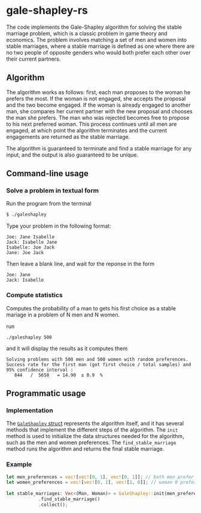 # gale-shapley-rs

The code implements the Gale-Shapley algorithm for solving the stable marriage problem, which is a classic problem in game theory and economics.
The problem involves matching a set of men and women into stable marriages,
where a stable marriage is defined as one where there are no two people of opposite genders who would both prefer each other over their current partners.

## Algorithm

The algorithm works as follows: first, each man proposes to the woman he prefers the most. If the woman is not engaged, she accepts the proposal and the two become engaged.
If the woman is already engaged to another man, she compares her current partner with the new proposal and chooses the man she prefers. The man who was rejected becomes free to propose to his next preferred woman. This process continues until all men are engaged, at which point the algorithm terminates and the current engagements are returned as the stable marriage.

The algorithm is guaranteed to terminate and find a stable marriage for any input, and the output is also guaranteed to be unique.


## Command-line usage

### Solve a problem in textual form

Run the program from the terminal

```sh
$ ./galeshapley
```

Type your problem in the following format: 

```
Joe: Jane Isabelle
Jack: Isabelle Jane
Isabelle: Joe Jack
Jane: Joe Jack
```

Then leave a blank line, and wait for the reponse in the form

```
Joe: Jane
Jack: Isabelle
```

### Compute statistics

Computes the probability of a man to gets his first choice as a stable mariage in a problem of N men and N women.

run

```
./galeshapley 500
```

and it will display the results as it computes them

```
Solving problems with 500 men and 500 women with random preferences.
Success rate for the first man (got first choice / total samples) and 95% confidence interval :
   844   /  5658   = 14.90  ± 0.9  %
```

## Programmatic usage

### Implementation

The [`GaleShapley` struct](https://github.com/lovasoa/gale-shapley-rs/blob/main/src/lib.rs#L4-L15) represents the algorithm itself, and it has several methods that implement the different steps of the algorithm.
The `init` method is used to initialize the data structures needed for the algorithm, such as the men and women preferences.
The `find_stable_marriage` method runs the algorithm and returns the final stable marriage.

### Example

```rs
let men_preferences = vec![vec![0, 1], vec![0, 1]]; // both men prefer woman 0
let women_preferences = vec![vec![0, 1], vec![1, 0]]; // woman 0 prefers man 0, woman 1 prefers man 1
        
let stable_marriages: Vec<(Man, Woman)> = GaleShapley::init(men_preferences, women_preferences)
            .find_stable_marriage()
            .collect();
```
